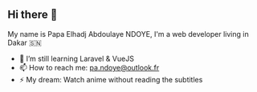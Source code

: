 ## Hi there 👋

My name is Papa Elhadj Abdoulaye NDOYE, I'm a web developer living in Dakar :senegal:

- 🌱 I’m still learning Laravel & VueJS
- 📫 How to reach me: [pa.ndoye@outlook.fr](mailto:pa.ndoye@outlook.fr)
- ⚡ My dream: Watch anime without reading the subtitles

<!--
**NDOY3M4N/NDOY3M4N** is a ✨ _special_ ✨ repository because its `README.md` (this file) appears on your GitHub profile.

Here are some ideas to get you started:

- 🔭 I’m currently working on ...
- 🌱 I’m currently learning ...
- 👯 I’m looking to collaborate on ...
- 🤔 I’m looking for help with ...
- 💬 Ask me about ...
- 📫 How to reach me: ...
- 😄 Pronouns: ...
- ⚡ Fun fact: ...
-->

